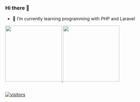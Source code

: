 ### Hi there 👋
- 🌱 I’m currently learning programming with PHP and Laravel

<div>
    <a href="https://github.com/lucas-catto">
    <img height="180em" src="https://github-readme-stats.vercel.app/api?username=lucas-catto&show_icons=true&theme=dracula&include_all_commits=true$count_private=true"/>
    <img height="180em" src="https://github-readme-stats.vercel.app/api/top-langs/?username=lucas-catto&layout=compact&langs_count=16&theme=dracula"/>
</div>

##

![visitors](https://visitor-badge.glitch.me/badge?page_id=lucas-catto.lucas-catto)


<!--
**lucas-catto/lucas-catto** is a ✨ _special_ ✨ repository because its `README.md` (this file) appears on your GitHub profile.

Here are some ideas to get you started:

- 🔭 I’m currently working on ...
- 👯 I’m looking to collaborate on ...
- 🤔 I’m looking for help with ...
- 💬 Ask me about ...
- 📫 How to reach me: ...
- 😄 Pronouns: ...
- ⚡ Fun fact: ...
-->
